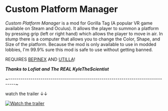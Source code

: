 # Custom Platform Manager

*Custom Platform Manager* is a mod for Gorilla Tag (A popular VR game available on Steam and Oculus). It allows the player to summon a platform by pressing grip (left or right hand) which allows the player to move in air. In stump there is a computer that allows you to change the Color, Shape, and Size of the platform. Because the mod is only available to use in modded lobbies, I'm 99.9% sure this mod is safe to use without getting banned.

REQUIRES [BEPINEX](https://github.com/BepInEx/BepInEx) AND [UTILLA](https://github.com/legoandmars/Utilla)!

***Thanks to Lofiat and The REAL KyleTheScientist***

~---------------------------------------------------------------------------------~

watch the trailer ↓↓

[![Watch the trailer](https://img.youtube.com/vi/lyGcfqRgPvk/hqdefault.jpg)](https://youtu.be/lyGcfqRgPvk)
